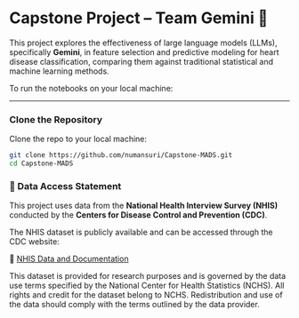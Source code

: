 # Capstone Project – Team Gemini 💫

This project explores the effectiveness of large language models (LLMs), specifically **Gemini**, in feature selection and predictive modeling for heart disease classification, comparing them against traditional statistical and machine learning methods.

To run the notebooks on your local machine:

---

### Clone the Repository

Clone the repo to your local machine:

```bash
git clone https://github.com/numansuri/Capstone-MADS.git
cd Capstone-MADS
```
### 📂 Data Access Statement

This project uses data from the **National Health Interview Survey (NHIS)** conducted by the **Centers for Disease Control and Prevention (CDC)**.

The NHIS dataset is publicly available and can be accessed through the CDC website:

🔗 [NHIS Data and Documentation](https://www.cdc.gov/nchs/nhis/data-questionnaires-documentation.htm)

This dataset is provided for research purposes and is governed by the data use terms specified by the National Center for Health Statistics (NCHS). All rights and credit for the dataset belong to NCHS. Redistribution and use of the data should comply with the terms outlined by the data provider.
